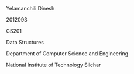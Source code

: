 Yelamanchili Dinesh

2012093

CS201

Data Structures

Department of Computer Science and Engineering

National Institute of Technology Silchar
